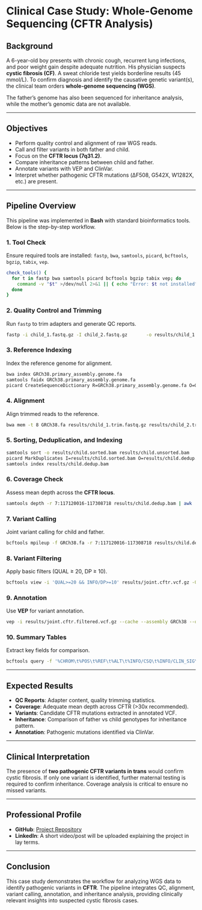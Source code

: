 # Clinical Case Study: Whole-Genome Sequencing (CFTR Analysis)

## Background

A 6-year-old boy presents with chronic cough, recurrent lung infections, and poor weight gain despite adequate nutrition. His physician suspects **cystic fibrosis (CF)**. A sweat chloride test yields borderline results (45 mmol/L). To confirm diagnosis and identify the causative genetic variant(s), the clinical team orders **whole-genome sequencing (WGS)**.  

The father’s genome has also been sequenced for inheritance analysis, while the mother’s genomic data are not available.

---

## Objectives

- Perform quality control and alignment of raw WGS reads.  
- Call and filter variants in both father and child.  
- Focus on the **CFTR locus (7q31.2)**.  
- Compare inheritance patterns between child and father.  
- Annotate variants with VEP and ClinVar.  
- Interpret whether pathogenic CFTR mutations (ΔF508, G542X, W1282X, etc.) are present.  

---

## Pipeline Overview

This pipeline was implemented in **Bash** with standard bioinformatics tools. Below is the step-by-step workflow.  

### 1. Tool Check

Ensure required tools are installed: `fastp`, `bwa`, `samtools`, `picard`, `bcftools`, `bgzip`, `tabix`, `vep`.

```bash
check_tools() {
  for t in fastp bwa samtools picard bcftools bgzip tabix vep; do
    command -v "$t" >/dev/null 2>&1 || { echo "Error: $t not installed"; exit 1; }
  done
}
```

### 2. Quality Control and Trimming

Run `fastp` to trim adapters and generate QC reports.

```bash
fastp -i child_1.fastq.gz -I child_2.fastq.gz       -o results/child_1.trim.fastq.gz -O results/child_2.trim.fastq.gz       -w 8 -h results/child_fastp.html -j results/child_fastp.json
```

### 3. Reference Indexing

Index the reference genome for alignment.

```bash
bwa index GRCh38.primary_assembly.genome.fa
samtools faidx GRCh38.primary_assembly.genome.fa
picard CreateSequenceDictionary R=GRCh38.primary_assembly.genome.fa O=GRCh38.dict
```

### 4. Alignment

Align trimmed reads to the reference.

```bash
bwa mem -t 8 GRCh38.fa results/child_1.trim.fastq.gz results/child_2.trim.fastq.gz | samtools view -b -o results/child.unsorted.bam -
```

### 5. Sorting, Deduplication, and Indexing

```bash
samtools sort -o results/child.sorted.bam results/child.unsorted.bam
picard MarkDuplicates I=results/child.sorted.bam O=results/child.dedup.bam M=results/child.dup.metrics.txt
samtools index results/child.dedup.bam
```

### 6. Coverage Check

Assess mean depth across the **CFTR locus**.

```bash
samtools depth -r 7:117120016-117308718 results/child.dedup.bam | awk '{sum+=$3; cnt++} END{print "child_mean_dp", sum/cnt}'
```

### 7. Variant Calling

Joint variant calling for child and father.

```bash
bcftools mpileup -f GRCh38.fa -r 7:117120016-117308718 results/child.dedup.bam results/father.dedup.bam -Ou | bcftools call -mv -Oz -o results/joint.cftr.vcf.gz
```

### 8. Variant Filtering

Apply basic filters (QUAL ≥ 20, DP ≥ 10).

```bash
bcftools view -i 'QUAL>=20 && INFO/DP>=10' results/joint.cftr.vcf.gz -Oz -o results/joint.cftr.filtered.vcf.gz
```

### 9. Annotation

Use **VEP** for variant annotation.

```bash
vep -i results/joint.cftr.filtered.vcf.gz --cache --assembly GRCh38 --offline     --fasta GRCh38.fa --everything --vcf -o results/joint.cftr.vep.vcf.gz --compress_output bgzip --thread 8
```

### 10. Summary Tables

Extract key fields for comparison.

```bash
bcftools query -f '%CHROM\t%POS\t%REF\t%ALT\t%INFO/CSQ\t%INFO/CLIN_SIG\t%INFO/AF\t[%SAMPLE=%GT:%DP]\n' results/joint.cftr.vep.vcf.gz > results/joint_cftr_annotation.tsv
```

---

## Expected Results

- **QC Reports**: Adapter content, quality trimming statistics.  
- **Coverage**: Adequate mean depth across CFTR (>30x recommended).  
- **Variants**: Candidate CFTR mutations extracted in annotated VCF.  
- **Inheritance**: Comparison of father vs child genotypes for inheritance pattern.  
- **Annotation**: Pathogenic mutations identified via ClinVar.  

---

## Clinical Interpretation

The presence of **two pathogenic CFTR variants in trans** would confirm cystic fibrosis. If only one variant is identified, further maternal testing is required to confirm inheritance. Coverage analysis is critical to ensure no missed variants.

---

## Professional Profile

- **GitHub**: [Project Repository](https://github.com/Opeoluwa-Shodipe/NGS-Project-HACKBIO-/blob/main/Projects/STAGE%201/CFTR_WGS_CaseStudy.md)  
- **LinkedIn**: A short video/post will be uploaded explaining the project in lay terms.  

---

## Conclusion

This case study demonstrates the workflow for analyzing WGS data to identify pathogenic variants in **CFTR**. The pipeline integrates QC, alignment, variant calling, annotation, and inheritance analysis, providing clinically relevant insights into suspected cystic fibrosis cases.
